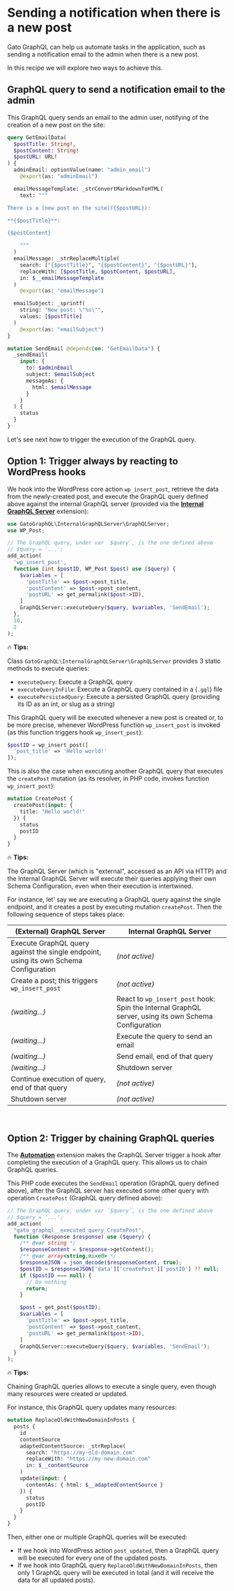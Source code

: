 # Sending a notification when there is a new post

Gato GraphQL can help us automate tasks in the application, such as sending a notification email to the admin when there is a new post.

In this recipe we will explore two ways to achieve this.

## GraphQL query to send a notification email to the admin

This GraphQL query sends an email to the admin user, notifying of the creation of a new post on the site:

```graphql
query GetEmailData(
  $postTitle: String!,
  $postContent: String!
  $postURL: URL!
) {
  adminEmail: optionValue(name: "admin_email")
    @export(as: "adminEmail")

  emailMessageTemplate: _strConvertMarkdownToHTML(
    text: """

There is a [new post on the site]({$postURL}):

**{$postTitle}**:

{$postContent}

    """
  )
  emailMessage: _strReplaceMultiple(
    search: ["{$postTitle}", "{$postContent}", "{$postURL}"],
    replaceWith: [$postTitle, $postContent, $postURL],
    in: $__emailMessageTemplate
  )
    @export(as: "emailMessage")

  emailSubject: _sprintf(
    string: "New post: \"%s\"",
    values: [$postTitle]
  )
    @export(as: "emailSubject")
}

mutation SendEmail @depends(on: "GetEmailData") {
  _sendEmail(
    input: {
      to: $adminEmail
      subject: $emailSubject
      messageAs: {
        html: $emailMessage
      }
    }
  ) {
    status
  }
}
```

Let's see next how to trigger the execution of the GraphQL query.

## Option 1: Trigger always by reacting to WordPress hooks

We hook into the WordPress core action `wp_insert_post`, retrieve the data from the newly-created post, and execute the GraphQL query defined above against the internal GraphQL server (provided via the [**Internal GraphQL Server**](https://gatographql.com/extensions/internal-graphql-server/) extension):

```php
use GatoGraphQL\InternalGraphQLServer\GraphQLServer;
use WP_Post;

// The GraphQL query, under var `$query`, is the one defined above
// $query = '...';
add_action(
  'wp_insert_post',
  function (int $postID, WP_Post $post) use ($query) {
    $variables = [
      'postTitle' => $post->post_title,
      'postContent' => $post->post_content,
      'postURL' => get_permalink($post->ID),
    ]
    GraphQLServer::executeQuery($query, $variables, 'SendEmail');
  },
  10,
  2
);
```

<div class="doc-highlight" markdown=1>

🔥 **Tips:**

Class `GatoGraphQL\InternalGraphQLServer\GraphQLServer` provides 3 static methods to execute queries:

- `executeQuery`: Execute a GraphQL query
- `executeQueryInFile`: Execute a GraphQL query contained in a (`.gql`) file
- `executePersistedQuery`: Execute a persisted GraphQL query (providing its ID as an int, or slug as a string)

</div>

This GraphQL query will be executed whenever a new post is created or, to be more precise, whenever WordPress function `wp_insert_post` is invoked (as this function triggers hook `wp_insert_post`):

```php
$postID = wp_insert_post([
  'post_title' => 'Hello world!'
]);
```

This is also the case when executing another GraphQL query that executes the `createPost` mutation (as its resolver, in PHP code, invokes function `wp_insert_post`):

```graphql
mutation CreatePost {
  createPost(input: {
    title: "Hello world!"
  }) {
    status
    postID
  }
}
```

<div class="doc-highlight" markdown=1>

🔥 **Tips:**

The GraphQL Server (which is "external", accessed as an API via HTTP) and the Internal GraphQL Server will execute their queries applying their own Schema Configuration, even when their execution is intertwined.

For instance, let' say we are executing a GraphQL query against the single endpoint, and it creates a post by executing mutation `createPost`. Then the following sequence of steps takes place:

| **(External) GraphQL Server** | **Internal GraphQL Server** |
| --- | --- |
| Execute GraphQL query against the single endpoint, using its own Schema Configuration | _(not active)_ |
| Create a post; this triggers `wp_insert_post` | _(not active)_ |
| _(waiting...)_ | React to `wp_insert_post` hook: Spin the Internal GraphQL server, using its own Schema Configuration |
| _(waiting...)_ | Execute the query to send an email |
| _(waiting...)_ | Send email, end of that query |
| _(waiting...)_ | Shutdown server |
| Continue execution of query, end of that query | _(not active)_ |
| Shutdown server | _(not active)_ |

<br/>

</div>

## Option 2: Trigger by chaining GraphQL queries

The [**Automation**](http://localhost:8080/extensions/automation/) extension makes the GraphQL Server trigger a hook after completing the execution of a GraphQL query. This allows us to chain GraphQL queries.

This PHP code executes the `SendEmail` operation (GraphQL query defined above), after the GraphQL server has executed some other query with operation `CreatePost` (GraphQL query defined above):

```php
// The GraphQL query, under var `$query`, is the one defined above
// $query = '...';
add_action(
  "gato_graphql__executed_query_CreatePost",
  function (Response $response) use ($query) {
    /** @var string */
    $responseContent = $response->getContent();
    /** @var array<string,mixed> */
    $responseJSON = json_decode($responseContent, true);
    $postID = $responseJSON['data']['createPost']['postID'] ?? null;
    if ($postID === null) {
      // Do nothing
      return;
    }

    $post = get_post($postID);
    $variables = [
      'postTitle' => $post->post_title,
      'postContent' => $post->post_content,
      'postURL' => get_permalink($post->ID),
    ]
    GraphQLServer::executeQuery($query, $variables, 'SendEmail');
  }
);
```

<div class="doc-highlight" markdown=1>

🔥 **Tips:**

Chaining GraphQL queries allows to execute a single query, even though many resources were created or updated.

For instance, this GraphQL query updates many resources:

```graphql
mutation ReplaceOldWithNewDomainInPosts {
  posts {
    id
    contentSource
    adaptedContentSource: _strReplace(
      search: "https://my-old-domain.com"
      replaceWith: "https://my-new-domain.com"
      in: $__contentSource
    )
    update(input: {
      contentAs: { html: $__adaptedContentSource }
    }) {
      status
      postID
    }
  }
}
```

Then, either one or multiple GraphQL queries will be executed:

- If we hook into WordPress action `post_updated`, then a GraphQL query will be executed for every one of the updated posts.
- If we hook into GraphQL query `ReplaceOldWithNewDomainInPosts`, then only 1 GraphQL query will be executed in total (and it will receive the data for all updated posts).

</div>
